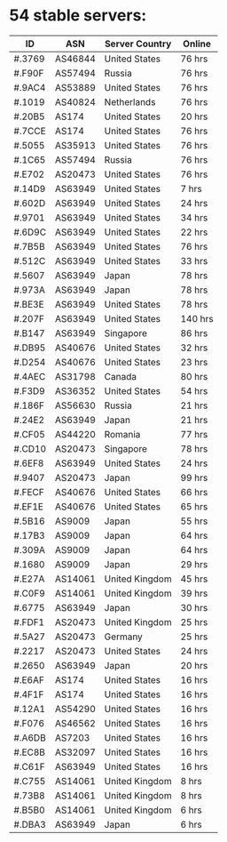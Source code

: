 # 54 stable servers:

| ID | ASN | Server Country | Online |
| ------ | ------ | ------ | ------ |
| #.3769 | AS46844 | United States | 76 hrs |
| #.F90F | AS57494 | Russia | 76 hrs |
| #.9AC4 | AS53889 | United States | 76 hrs |
| #.1019 | AS40824 | Netherlands | 76 hrs |
| #.20B5 | AS174 | United States | 20 hrs |
| #.7CCE | AS174 | United States | 76 hrs |
| #.5055 | AS35913 | United States | 76 hrs |
| #.1C65 | AS57494 | Russia | 76 hrs |
| #.E702 | AS20473 | United States | 76 hrs |
| #.14D9 | AS63949 | United States | 7 hrs |
| #.602D | AS63949 | United States | 24 hrs |
| #.9701 | AS63949 | United States | 34 hrs |
| #.6D9C | AS63949 | United States | 22 hrs |
| #.7B5B | AS63949 | United States | 76 hrs |
| #.512C | AS63949 | United States | 33 hrs |
| #.5607 | AS63949 | Japan | 78 hrs |
| #.973A | AS63949 | Japan | 78 hrs |
| #.BE3E | AS63949 | United States | 78 hrs |
| #.207F | AS63949 | United States | 140 hrs |
| #.B147 | AS63949 | Singapore | 86 hrs |
| #.DB95 | AS40676 | United States | 32 hrs |
| #.D254 | AS40676 | United States | 23 hrs |
| #.4AEC | AS31798 | Canada | 80 hrs |
| #.F3D9 | AS36352 | United States | 54 hrs |
| #.186F | AS56630 | Russia | 21 hrs |
| #.24E2 | AS63949 | Japan | 21 hrs |
| #.CF05 | AS44220 | Romania | 77 hrs |
| #.CD10 | AS20473 | Singapore | 78 hrs |
| #.6EF8 | AS63949 | United States | 24 hrs |
| #.9407 | AS20473 | Japan | 99 hrs |
| #.FECF | AS40676 | United States | 66 hrs |
| #.EF1E | AS40676 | United States | 65 hrs |
| #.5B16 | AS9009 | Japan | 55 hrs |
| #.17B3 | AS9009 | Japan | 64 hrs |
| #.309A | AS9009 | Japan | 64 hrs |
| #.1680 | AS9009 | Japan | 29 hrs |
| #.E27A | AS14061 | United Kingdom | 45 hrs |
| #.C0F9 | AS14061 | United Kingdom | 39 hrs |
| #.6775 | AS63949 | Japan | 30 hrs |
| #.FDF1 | AS20473 | United Kingdom | 25 hrs |
| #.5A27 | AS20473 | Germany | 25 hrs |
| #.2217 | AS20473 | United States | 24 hrs |
| #.2650 | AS63949 | Japan | 20 hrs |
| #.E6AF | AS174 | United States | 16 hrs |
| #.4F1F | AS174 | United States | 16 hrs |
| #.12A1 | AS54290 | United States | 16 hrs |
| #.F076 | AS46562 | United States | 16 hrs |
| #.A6DB | AS7203 | United States | 16 hrs |
| #.EC8B | AS32097 | United States | 16 hrs |
| #.C61F | AS63949 | United States | 16 hrs |
| #.C755 | AS14061 | United Kingdom | 8 hrs |
| #.73B8 | AS14061 | United Kingdom | 8 hrs |
| #.B5B0 | AS14061 | United Kingdom | 6 hrs |
| #.DBA3 | AS63949 | Japan | 6 hrs |

